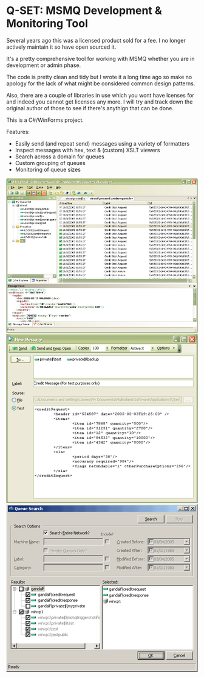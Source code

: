 # Q-SET: MSMQ Development & Monitoring Tool

Several years ago this was a licensed product sold for a fee.  I no longer actively maintain it so have open sourced it.

It's a pretty comprehensive tool for working with MSMQ whether you are in development or admin phase.

The code is pretty clean and tidy but I wrote it a long time ago so make no apology for the lack of what might be considered common design patterns.

Also, there are a couple of libraries in use which you wont have lcenses for and indeed you cannot get licenses any more.  I will try and track down the original author of those to see if there's anythign that can be done.

This is a C#/WinForms project.

Features:

* Easily send (and repeat send) messages using a variety of formatters
* Inspect messages with hex, text & (custom) XSLT viewers
* Search across a domain for queues
* Custom grouping of queues
* Monitoring of queue sizes

![Main Screen](./Graphics/QSetBeta1ScreenshotActual.jpg "Main Screen")
![New Message Screen](./Graphics/QSetB2NewMsg.gif "New Message Screen")
![Queue Search Screen](./Graphics/QSetSearch.gif "Queue Search Screen")


